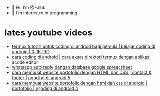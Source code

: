 - 👋 Hi, I’m @Fathb
- 👀 I’m interested in programming

# lates youtube videos
<!-- YOUTUBE:START -->
- [termux tutorial untuk coding di android bagi pemula | belajar coding di android | 0. INTRO](https://www.youtube.com/watch?v=XcbCoF7EMJk)
- [cara coding di android | cara akses direktori termux dengan aplikasi acode editor](https://www.youtube.com/watch?v=zmU5J7-TYPU)
- [whatsapp auto reply dengan database google spreadsheet](https://www.youtube.com/watch?v=omOqqCaoxxc)
- [cara membuat website portofolio dengan HTML dan CSS | contact &amp; footer | ngoding di android 5](https://www.youtube.com/watch?v=evKvlpEFpzA)
- [cara membuat website portofolio dengan html dan css di android | portofolio | ngoding di android 4](https://www.youtube.com/watch?v=c5gzWY-AC0w)
<!-- YOUTUBE:END -->

<!---
Fathb/Fathb is a ✨ special ✨ repository because its `README.md` (this file) appears on your GitHub profile.
You can click the Preview link to take a look at your changes.
--->
